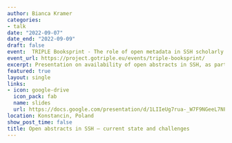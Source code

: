 ```yaml
---
author: Bianca Kramer
categories:
- talk
date: "2022-09-07"
date_end: "2022-09-09"
draft: false
event:  TRIPLE Booksprint - The role of open metadata in SSH scholarly communication
event_url: https://project.gotriple.eu/events/triple-booksprint/
excerpt: Presentation on availability of open abstracts in SSH, as part of TRIPLE booksprint on the role of open metadata in SSH scholarly communication
featured: true
layout: single
links:
- icon: google-drive
  icon_pack: fab
  name: slides
  url: https://docs.google.com/presentation/d/1LIIeUg7rua-_W7F9NGeeL7NF3cTeM5MuBVcEQnBCV38
location: Konstancin, Poland
show_post_time: false
title: Open abstracts in SSH – current state and challenges
---
```


